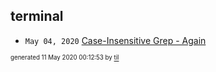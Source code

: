 ## terminal

* <code>May 04, 2020</code> [Case-Insensitive Grep - Again](2020-05-04T11-44-37-case-insensitive-grep---again.md)

<sup><sub>generated 11 May 2020 00:12:53 by <a href='https://github.com/senorprogrammer/til'>til</a></sub></sup>
